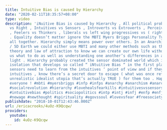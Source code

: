 ```yaml
---
title: Intuitive Bias is caused by Hierarchy
date: "2020-02-11T18:35:57+08:00"
type: video
description: 'iNuitive Bias is caused by Hierarchy , All political problems are. Left
  vs Right , Intuitives vs Sensors , Introverts vs Extroverts , Perceivers vs Judgers
  , Feelers vs Thinkers , liberals vs left wing progressives vs ( right wing ) libertarians
  . Equality doesn’t matter ignore the MBTI Myers Briggs Personality Type Test Indicator
  all together. Hierarchy simply means power over others. In an Anarchist Society
  / 5D Earth we could either use MBTI and many other methods such as the self determination
  theory and law of attraction to know we can create our own life without anyone telling
  us what to do as well as understanding one another’s differences in a positive humanitarian
  light . Hierarchy probably created the sensor dominated world which is the very
  isolation that develops so called “ iNtuitive Bias “ in the first place. Sometimes
  sensors need to learn from the intuitives ‘ point of view and if they truly dislike
  intuitives , know there’s a secret door to escape ( what was once referred to an
  unrealistic idealist utopia that’s actually TRUE ) for them too . Happiness is for
  everyone ! #mbti #myersbriggs #infp #infps #anarchy #anarchism #anarchist #anarchistsociety
  #socialrevolution #hierarchy #lovehealsfearkills #intuitivesvssensors #sensorsvsintuitives
  #intuitivebias #politics #sociopolitics #intp #intj #infj #enfp #enfj #entj #entp
  #newage #newthought #spirituality #egovssoul #lovevsfear #freesociety #betterlifebettersociety'
publishdate: "2018-10-01T12:43:46.000Z"
url: /ericacrooks/4uOz-K9Qcqw/
providers:
  youtube:
    id: 4uOz-K9Qcqw
---
```

